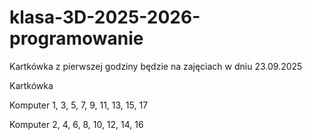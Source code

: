 # klasa-3D-2025-2026-programowanie

Kartkówka z pierwszej godziny będzie na zajęciach w dniu 23.09.2025

Kartkówka

Komputer 1, 3, 5, 7, 9, 11, 13, 15, 17



Komputer 2, 4, 6, 8, 10, 12, 14, 16


